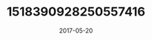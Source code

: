 ---
title: "1518390928250557416"
image: "2017-05-20 06.38.45 1518390928250557416_46248401"
date: "2017-05-20"
type: "photo"
---